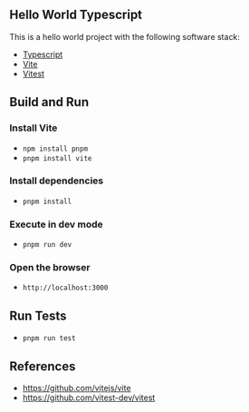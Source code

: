 ## Hello World Typescript

This is a hello world project with the following software stack:

 - [Typescript](https://www.typescriptlang.org/) 
 - [Vite](https://vitejs.dev/guide/#command-line-interface)
 - [Vitest](https://vitest.dev/config/)

## Build and Run

### Install Vite 

 - `npm install pnpm`
 - `pnpm install vite`

### Install dependencies

 - `pnpm install`

### Execute in dev mode

 - `pnpm run dev`

### Open the browser

 - `http://localhost:3000`

## Run Tests

 - `pnpm run test`

## References

 - https://github.com/vitejs/vite
 - https://github.com/vitest-dev/vitest


